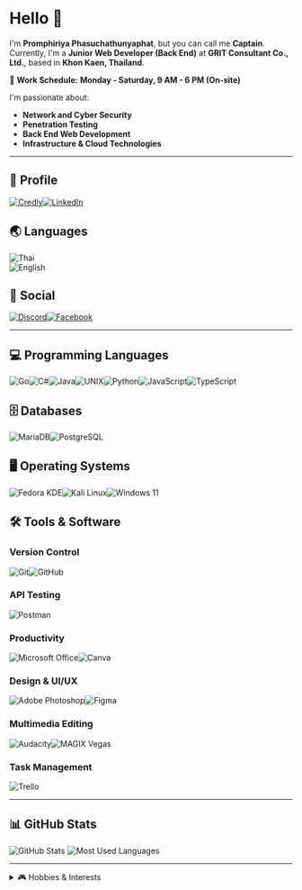 # **Hello 👋**

I'm **Promphiriya Phasuchathunyaphat**, but you can call me **Captain**.  
Currently, I'm a **Junior Web Developer (Back End)** at **GRIT Consultant Co., Ltd.**, based in **Khon Kaen, Thailand**.

💼 **Work Schedule:** **Monday - Saturday, 9 AM - 6 PM (On-site)**

I'm passionate about:
- **Network and Cyber Security**
- **Penetration Testing**
- **Back End Web Development**
- **Infrastructure & Cloud Technologies**

---

## **📌 Profile**
[![Credly](https://img.shields.io/badge/Credly-DD6328.svg?style=for-the-badge&logo=credly&logoColor=white)](https://www.credly.com/users/promphiriya-phasuchathunyaphat)[![LinkedIn](https://img.shields.io/badge/LinkedIn-%230077B5.svg?style=for-the-badge&logo=linkedin&logoColor=white)](https://www.linkedin.com/in/promphiriya-phasuchathunyaphat)

## **🌏 Languages**
<img alt="Thai" src="https://img.shields.io/badge/Thai-Native-%2300599C.svg?style=for-the-badge&logo=google-translate&logoColor=white" />
<br>
<img alt="English" src="https://img.shields.io/badge/English-B1-%2300599C.svg?style=for-the-badge&logo=google-translate&logoColor=white" />


## **📱 Social**
[![Discord](https://img.shields.io/badge/Discord-%235865F2.svg?style=for-the-badge&logo=discord&logoColor=white)](https://discordapp.com/users/311453367371038721 (C4P741N))[![Facebook](https://img.shields.io/badge/Facebook-1877F2?style=for-the-badge&logo=facebook&logoColor=white)](https://www.facebook.com/c4p741nth (Promphiriya Phasuchathunyaphat))

---

## **💻 Programming Languages**
<img alt="Go" src="https://img.shields.io/badge/Go-%2300ADD8.svg?style=for-the-badge&logo=go&logoColor=white" /><img alt="C#" src="https://img.shields.io/badge/C%23-%23239120.svg?style=for-the-badge&logo=csharp&logoColor=white" /><img alt="Java" src="https://img.shields.io/badge/Java-%23ED8B00.svg?style=for-the-badge&logo=openjdk&logoColor=white" /><img alt="UNIX" src="https://img.shields.io/badge/UNIX-000000?style=for-the-badge" /><img alt="Python" src="https://img.shields.io/badge/python-3670A0?style=for-the-badge&logo=python&logoColor=ffdd54" /><img alt="JavaScript" src="https://img.shields.io/badge/javascript-%23323330.svg?style=for-the-badge&logo=javascript&logoColor=%23F7DF1E" /><img alt="TypeScript" src="https://img.shields.io/badge/typescript-%23007ACC.svg?style=for-the-badge&logo=typescript&logoColor=white" />


## 🗄️ Databases
<img src="https://img.shields.io/badge/MariaDB-003545?style=for-the-badge&logo=mariadb&logoColor=white" alt="MariaDB"><img src="https://img.shields.io/badge/PostgreSQL-%23316192.svg?style=for-the-badge&logo=postgresql&logoColor=white" alt="PostgreSQL">

## 🖥️ Operating Systems
<img src="https://img.shields.io/badge/Fedora%20KDE-294172?style=for-the-badge&logo=fedora&logoColor=white" alt="Fedora KDE"><img src="https://img.shields.io/badge/Kali%20Linux-B14B91?style=for-the-badge&logo=kalilinux&logoColor=white" alt="Kali Linux"><img src="https://img.shields.io/badge/Windows%2011-%230079d5.svg?style=for-the-badge&logo=Windows%2011&logoColor=white" alt="Windows 11">

## 🛠️ Tools & Software
### Version Control
<img src="https://img.shields.io/badge/Git-%23F05032.svg?style=for-the-badge&logo=git&logoColor=white" alt="Git"><img src="https://img.shields.io/badge/GitHub-%23181717.svg?style=for-the-badge&logo=github&logoColor=white" alt="GitHub">

### API Testing
<img src="https://img.shields.io/badge/Postman-FF6C37?style=for-the-badge&logo=postman&logoColor=white" alt="Postman">

### Productivity
<img src="https://img.shields.io/badge/Microsoft%20Office-D83B01?style=for-the-badge&logo=microsoft-office&logoColor=white" alt="Microsoft Office"><img src="https://img.shields.io/badge/Canva-65C7CE?style=for-the-badge&logo=canva&logoColor=FFFFFF" alt="Canva">

### Design & UI/UX
<img src="https://img.shields.io/badge/Adobe%20Photoshop-31A8FF?style=for-the-badge&logo=adobe-photoshop&logoColor=white" alt="Adobe Photoshop"><img src="https://img.shields.io/badge/Figma-F24E1E?style=for-the-badge&logo=figma&logoColor=white" alt="Figma">

### Multimedia Editing
<img src="https://img.shields.io/badge/Audacity-0000CC?style=for-the-badge&logo=audacity&logoColor=white" alt="Audacity"><img src="https://img.shields.io/badge/MAGIX%20Vegas-008AFF?style=for-the-badge&logo=vegas&logoColor=white" alt="MAGIX Vegas">

### Task Management
<img src="https://img.shields.io/badge/Trello-0052CC?style=for-the-badge&logo=trello&logoColor=white" alt="Trello">

---

## 📊 GitHub Stats
<img src="https://github-readme-stats-delta-dun-10.vercel.app/api?show_icons=true&username=c4p741nth&theme=dark&include_all_commits=true&show=reviews,discussions_started,discussions_answered,prs_merged,prs_merged_percentage&include_all_contributes=true" alt="GitHub Stats">
<img src="https://github-readme-stats-delta-dun-10.vercel.app/api/top-langs/?username=c4p741nth&layout=compact" alt="Most Used Languages">


---
<details>
  <summary>🎮 Hobbies & Interests</summary>


## **🎮 Hobbies & Interests**

- **Exploring cybersecurity & ethical hacking** 🔐

### 🎵 **Rhythm Games / VSRG**
  
  [![osu!](https://img.shields.io/badge/osu!-FF66AA?style=for-the-badge&logo=osu!&logoColor=white)](https://osu.ppy.sh/users/7892722 (C4P741N)) modes: **osu! / Taiko / Catch the Beat / Mania** (*4K main, 7K secondary*) 

### 🔫 FPS / Tactical Shooters  
<img src="https://img.shields.io/badge/Valorant-D14836?style=for-the-badge&logo=valorant&logoColor=white" 
alt="Valorant" title="Click to copy: C4P741N#3625" 
onclick="copyToClipboard('C4P741N#3625')" style="cursor:pointer;" /><img src="https://img.shields.io/badge/CS2-000000?style=for-the-badge&logo=counter-strike&logoColor=white" 
alt="Counter-Strike 2" title="Click to copy Steam ID: C4P741N" 
onclick="copyToClipboard('C4P741N')" style="cursor:pointer;" /><img src="https://img.shields.io/badge/Strinova-FF6C37?style=for-the-badge&logo=strinova&logoColor=white" alt="Strinova" title="5478807" /><img src="https://img.shields.io/badge/Battlefield%201-003545?style=for-the-badge&logo=ea&logoColor=white" 
alt="Battlefield 1" title="Click to copy: CPT.CAPTAIN" 
onclick="copyToClipboard('CPT.CAPTAIN')" style="cursor:pointer;" /><img src="https://img.shields.io/badge/Delta%20Force-005F73?style=for-the-badge&logo=ghost&logoColor=white" 
alt="Delta Force" title="Click to copy: c4p741nth" 
onclick="copyToClipboard('c4p741nth')" style="cursor:pointer;" />

### 🎯 **Battle Royale**  
[![PUBG](https://img.shields.io/badge/PUBG-FF9933?style=for-the-badge&logo=pubg&logoColor=white)](#)[![BloodStrike](https://img.shields.io/badge/BloodStrike-800000?style=for-the-badge&logo=battlefield&logoColor=white)](#)[![Farlight 84](https://img.shields.io/badge/Farlight%2084-4A90E2?style=for-the-badge&logo=gamepad&logoColor=white)](#)  

### 🖱️ **MOBA**
[![Honor of Kings](https://img.shields.io/badge/Honor%20of%20Kings-DAA520?style=for-the-badge&logo=honorofkings&logoColor=white)](#)[![RoV](https://img.shields.io/badge/RoV-9400D3?style=for-the-badge&logo=arenaofvalor&logoColor=white)](#)
[![League of Legends](https://img.shields.io/badge/League%20of%20Legends-0A1428?style=for-the-badge&logo=league-of-legends&logoColor=yellow)](## "C4P741N#3625")[![Teamfight Tactics](https://img.shields.io/badge/Teamfight%20Tactics-1D4F91?style=for-the-badge&logo=teamfight-tactics&logoColor=white)](## "C4P741N#3625")


### **🎵 Music**
[![Tidal](https://img.shields.io/badge/Tidal-000000?style=for-the-badge&logo=tidal&logoColor=white)](https://listen.tidal.com/user/199905241 (C4P741N))[![ListenBrainz](https://img.shields.io/badge/ListenBrainz-0000FF?style=for-the-badge&logo=musicbrainz&logoColor=orange)](https://listenbrainz.org/user/c4p741nth/ (C4P741N))

<script>
  function copyToClipboard(text) {
    navigator.clipboard.writeText(text).then(() => {
      alert("Copied: " + text);
    }).catch(err => {
      console.error("Error copying text: ", err);
    });
  }
</script>
</details>
